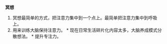 **冥想**
  1. 冥想最简单的方式，把注意力集中到一个点上。最简单把注意力集中到呼吸上。
  2. 用来训练大脑保持注意力。
    * 现在日常生活碎片化内容太多，大脑养成模式分散想法。
    * 提升专注力。 
